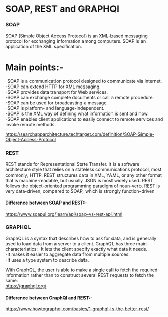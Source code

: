 # SOAP, REST and GRAPHQl

### SOAP

SOAP (Simple Object Access Protocol) is an XML-based messaging protocol for exchanging information among computers. 
SOAP is an application of the XML specification.

# Main points:-
-SOAP is a communication protocol designed to communicate via Internet.\
-SOAP can extend HTTP for XML messaging.\
-SOAP provides data transport for Web services.\
-SOAP can exchange complete documents or call a remote procedure.\
-SOAP can be used for broadcasting a message.\
-SOAP is platform- and language-independent.\
-SOAP is the XML way of defining what information is sent and how.\
-SOAP enables client applications to easily connect to remote services and invoke remote methods.

https://searchapparchitecture.techtarget.com/definition/SOAP-Simple-Object-Access-Protocol

### REST

REST stands for Representational State Transfer. It is a software architecture style that relies on a stateless communications
protocol, most commonly, HTTP. REST structures data in XML, YAML, or any other format that is machine-readable, but usually 
JSON is most widely used. REST follows the object-oriented programming paradigm of noun-verb. REST is very data-driven, 
compared to SOAP, which is strongly function-driven


#### Difference between SOAP and REST:-

https://www.soapui.org/learn/api/soap-vs-rest-api.html  


### GRAPHQL

GraphQL is a syntax that describes how to ask for data, and is generally used to load data from a server to a client.
GraphQL has three main characteristics:
 -It lets the client specify exactly what data it needs.\
 -It makes it easier to aggregate data from multiple sources.\
 -It uses a type system to describe data.
 
With GraphQL, the user is able to make a single call to fetch the required information rather than to construct several REST
requests to fetch the same.\
https://graphql.org/

#### Difference between GraphQl and REST:-
https://www.howtographql.com/basics/1-graphql-is-the-better-rest/
